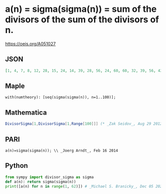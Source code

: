 # a\(n\) \= sigma\(sigma\(n\)\) \= sum of the divisors of the sum of the divisors of n\.
https://oeis.org/A051027
## JSON
```JSON
[1, 4, 7, 8, 12, 28, 15, 24, 14, 39, 28, 56, 24, 60, 60, 32, 39, 56, 42, 96, 63, 91, 60, 168, 32, 96, 90, 120, 72, 195, 63, 104, 124, 120, 124, 112, 60, 168, 120, 234, 96, 252, 84, 224, 168, 195, 124, 224, 80, 128, 195, 171, 120, 360, 195, 360, 186, 234, 168, 480, 96]
```
## Maple
```Maple
with(numtheory): [seq(sigma(sigma(n)), n=1..100)];
```
## Mathematica
```Mathematica
DivisorSigma[1,DivisorSigma[1,Range[100]]] (* _Zak Seidov_, Aug 29 2012 *)
```
## PARI
```PARI
a(n)=sigma(sigma(n)); \\ _Joerg Arndt_, Feb 16 2014
```
## Python
```Python
from sympy import divisor_sigma as sigma
def a(n): return sigma(sigma(n))
print([a(n) for n in range(1, 62)]) # _Michael S. Branicky_, Dec 05 2021
```
